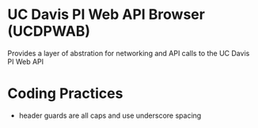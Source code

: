 # UC Davis PI Web API Browser (UCDPWAB)
Provides a layer of abstration for networking and API calls to the UC Davis PI Web API

# Coding Practices
* header guards are all caps and use underscore spacing
